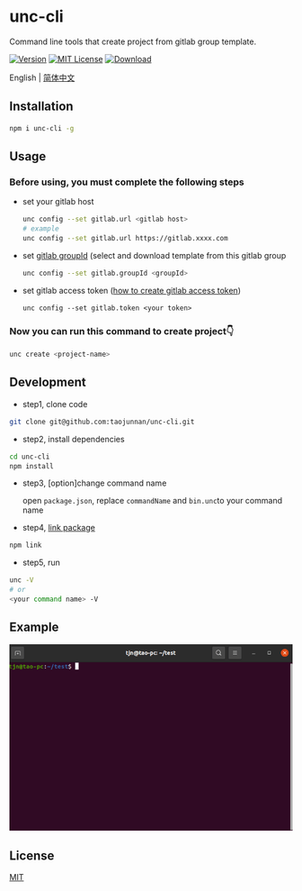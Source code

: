 # unc-cli

Command line tools that create project from gitlab group template.

[![Version][version-badge]][package]   [![MIT License][license-badge]][license]   [![Download][download-badge]][package]

English | [简体中文](./README.zh-CN.md)

## Installation

```sh
npm i unc-cli -g
```

## Usage

### Before using, you must complete the following steps

+ set your gitlab host

  ```sh
  unc config --set gitlab.url <gitlab host>
  # example
  unc config --set gitlab.url https://gitlab.xxxx.com
  ```
  
+ set [gitlab groupId](https://docs.gitlab.com/ee/user/group/) (select and download template from this gitlab group
  
  ```sh
  unc config --set gitlab.groupId <groupId>
  ```
  
+ set gitlab access token ([how to create gitlab access token](https://docs.gitlab.com/ee/user/profile/personal_access_tokens.html#create-a-personal-access-token))

  ```
  unc config --set gitlab.token <your token>
  ```

### Now you can run this command to create project👇
```sh
unc create <project-name>
```

## Development

- step1, clone code

```sh
git clone git@github.com:taojunnan/unc-cli.git
```

- step2, install dependencies

```sh
cd unc-cli
npm install
```

- step3, [option]change command name  

	open `package.json`, replace `commandName` and `bin.unc`to your command name  

- step4, [link package](https://docs.npmjs.com/cli/v6/commands/npm-link)

```sh
npm link
```

- step5, run

```sh
unc -V
# or
<your command name> -V
```

## Example
![example.gif](./public/example.gif)

## License

[MIT](./LICENSE)


<!-- badges -->
[version-badge]: https://img.shields.io/npm/v/unc-cli?style=flat-square
[package]: https://www.npmjs.com/package/unc-cli
[license-badge]: https://img.shields.io/npm/l/unc-cli?style=flat-square
[license]: https://opensource.org/licenses/MIT
[download-badge]: https://img.shields.io/npm/dm/unc-cli?style=flat-square